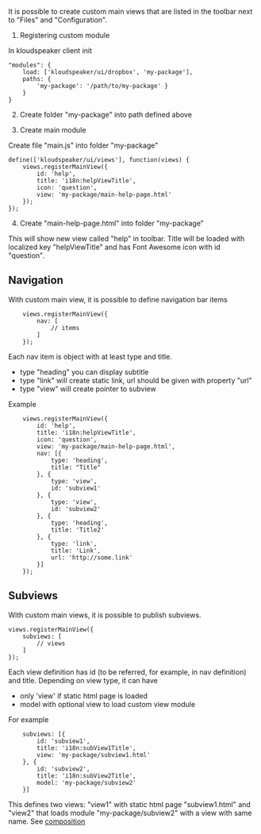 It is possible to create custom main views that are listed in the toolbar next to "Files" and "Configuration".

1) Registering custom module

In kloudspeaker client init

    "modules": {
        load: ['kloudspeaker/ui/dropbox', 'my-package'],
        paths: { 
            'my-package': '/path/to/my-package' }
        }
    }
    
2) Create folder "my-package" into path defined above

3) Create main module

Create file "main.js" into folder "my-package"

    define(['kloudspeaker/ui/views'], function(views) { 
        views.registerMainView({
            id: 'help',
            title: 'i18n:helpViewTitle', 
            icon: 'question',
            view: 'my-package/main-help-page.html'
        });
    });

4) Create "main-help-page.html" into folder "my-package"

This will show new view called "help" in toolbar. Title will be loaded with localized key "helpViewTitle" and has Font Awesome icon with id "question".

## Navigation

With custom main view, it is possible to define navigation bar items

        views.registerMainView({
            nav: [
                // items
            ]
        });

Each nav item is object with at least type and title.
* type "heading" you can display subtitle
* type "link" will create static link, url should be given with property "url"
* type "view" will create pointer to subview

Example

        views.registerMainView({
            id: 'help',
            title: 'i18n:helpViewTitle', 
            icon: 'question',
            view: 'my-package/main-help-page.html',
            nav: [{
                type: 'heading',
                title: "Title"
            }, {
                type: 'view',
                id: 'subview1'
            }, {
                type: 'view',
                id: 'subview2'
            }, {
                type: 'heading',
                title: 'Title2'
            }, {
                type: 'link',
                title: 'Link',
                url: 'http://some.link'
            }]
        });

## Subviews

With custom main views, it is possible to publish subviews.

    views.registerMainView({
        subviews: [
            // views
        ]
    });

Each view definition has id (to be referred, for example, in nav definition) and title. Depending on view type, it can have
* only 'view' if static html page is loaded
* model with optional view to load custom view module

For example

        subviews: [{
            id: 'subview1',
            title: 'i18n:subView1Title',
            view: 'my-package/subview1.html'
        }, {
            id: 'subview2',
            title: 'i18n:subView2Title',
            model: 'my-package/subview2'
        }]

This defines two views: "view1" with static html page "subview1.html" and "view2" that loads module "my-package/subview2" with a view with same name. See [composition](https://github.com/sjarvela/kloudspeaker/wiki/Creating-UI#composition)